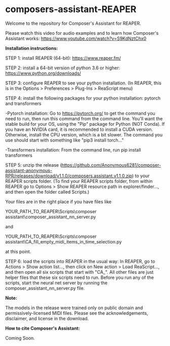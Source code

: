 # composers-assistant-REAPER
Welcome to the repository for Composer's Assistant for REAPER. 

Please watch this video for audio examples and to learn how Composer's Assistant works: https://www.youtube.com/watch?v=S9KdNztChx0

**Installation instructions:**

STEP 1: install REAPER (64-bit): https://www.reaper.fm/

STEP 2: install a 64-bit version of python 3.6 or higher: https://www.python.org/downloads/

STEP 3: configure REAPER to see your python installation. (In REAPER, this is in the Options > Preferences > Plug-Ins > ReaScript menu)

STEP 4: install the following packages for your python installation: pytorch and transformers

-Pytorch installation: Go to https://pytorch.org/ to get the command you need to run, then run this command from the command line. You'll want the stable build for your OS, using the "Pip" package for Python (NOT Conda). If you have an NVIDIA card, it is recommended to install a CUDA version. Otherwise, install the CPU version, which is a bit slower. The command you use should start with something like "pip3 install torch..."

-Transformers installation: From the command line, run pip install transformers

STEP 5: unzip the release (https://github.com/Anonymous6281/composer-assistant-anonymous-RPR/releases/download/v1.1.0/composers.assistant.v1.1.0.zip) to your REAPER scripts folder. (To find your REAPER scripts folder, from within REAPER go to Options > Show REAPER resource path in explorer/finder..., and then open the folder called Scripts.)

Your files are in the right place if you have files like

YOUR_PATH_TO_REAPER\Scripts\composer assistant\composer_assistant_nn_server.py

and

YOUR_PATH_TO_REAPER\Scripts\composer assistant\CA_fill_empty_midi_items_in_time_selection.py

at this point.

STEP 6: load the scripts into REAPER in the usual way: In REAPER, go to Actions > Show action list..., then click on New action > Load ReaScript..., and then open all six scripts that start with "CA_". All other files are just helper files that these six scripts need to run. Before you run any of the scripts, start the neural net server by running the composer_assistant_nn_server.py file.

**Note:**

The models in the release were trained only on public domain and permissively-licensed MIDI files. Please see the acknowledgements, disclaimer, and license in the download.

**How to cite Composer's Assistant:**

Coming Soon.
